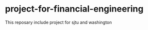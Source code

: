 project-for-financial-engineering
=================================
This reposary include project for sjtu and washington
